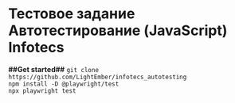 # Тестовое задание Автотестирование (JavaScript) Infotecs
**##Get started##**
`git clone https://github.com/LightEmber/infotecs_autotesting`  
`npm install -D @playwright/test`  
`npx playwright test`  
